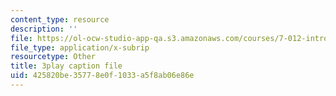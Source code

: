 ```yaml
---
content_type: resource
description: ''
file: https://ol-ocw-studio-app-qa.s3.amazonaws.com/courses/7-012-introduction-to-biology-fall-2004/425820be35778e0f1033a5f8ab06e86e_BAldLXDPWZM.srt
file_type: application/x-subrip
resourcetype: Other
title: 3play caption file
uid: 425820be-3577-8e0f-1033-a5f8ab06e86e
---
```

